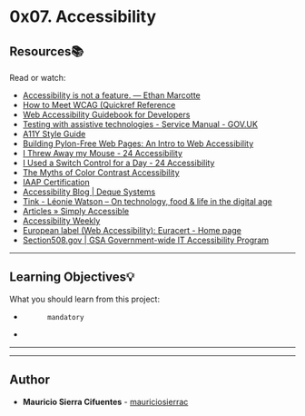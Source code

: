 # 0x07. Accessibility

## Resources:books:
Read or watch:
* [Accessibility is not a feature. — Ethan Marcotte](https://intranet.hbtn.io/rltoken/UTlxQ9qb213Y6SP7kuCsPQ)
* [How to Meet WCAG (Quickref Reference](https://intranet.hbtn.io/rltoken/8c9nVrmNWVJ--pUn1dmKVQ)
* [Web Accessibility Guidebook for Developers](https://intranet.hbtn.io/rltoken/l-XGxAh6sCv8_IahP5izxg)
* [Testing with assistive technologies - Service Manual - GOV.UK](https://intranet.hbtn.io/rltoken/bMm4g4OpeE-Iqxdtzlu0ig)
* [A11Y Style Guide](https://intranet.hbtn.io/rltoken/1q0B-A6MYnUuTPZOdKgIsg)
* [Building Pylon-Free Web Pages: An Intro to Web Accessibility](https://intranet.hbtn.io/rltoken/jTApGoNHRaI2HQs8UqGq2g)
* [I Threw Away my Mouse - 24 Accessibility](https://intranet.hbtn.io/rltoken/8PcPbGbZvmBtnn9dTB2LLQ)
* [I Used a Switch Control for a Day - 24 Accessibility](https://intranet.hbtn.io/rltoken/B7CCmybCPdoR-vy0Ljf_Kw)
* [The Myths of Color Contrast Accessibility](https://intranet.hbtn.io/rltoken/RHFJ-QN-x6sBgYDHNmAmhg)
* [IAAP Certification](https://intranet.hbtn.io/rltoken/lEgyRyRG4A4RFaD6R-RT2A)
* [Accessibility Blog | Deque Systems](https://intranet.hbtn.io/rltoken/F6MKiJDGC7oahx5l1PG4tA)
* [Tink - Léonie Watson – On technology, food & life in the digital age](https://intranet.hbtn.io/rltoken/e2vhJAVwJgCSj_qWh5d9OA)
* [Articles » Simply Accessible](https://intranet.hbtn.io/rltoken/JMoCv9TlEIkMM6KGXcBIlA)
* [Accessibility Weekly](https://intranet.hbtn.io/rltoken/46XM-mspubGF2aZaPLtlTQ)
* [European label (Web Accessibility): Euracert - Home page](https://intranet.hbtn.io/rltoken/DsxGlFcMObADMOuJ6y8nDw)
* [Section508.gov | GSA Government-wide IT Accessibility Program](https://intranet.hbtn.io/rltoken/bwPuWIeb6MMZCopmv5KJOA)

---
## Learning Objectives:bulb:
What you should learn from this project:


*           mandatory
*         

---
---

## Author
* **Mauricio Sierra Cifuentes** - [mauriciosierrac](https://github.com/mauriciosierrac)